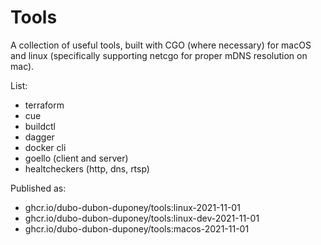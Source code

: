 # Tools

A collection of useful tools, built with CGO (where necessary) for macOS and linux
(specifically supporting netcgo for proper mDNS resolution on mac).

List:
* terraform
* cue
* buildctl
* dagger
* docker cli
* goello (client and server)
* healtcheckers (http, dns, rtsp)

Published as:
* ghcr.io/dubo-dubon-duponey/tools:linux-2021-11-01
* ghcr.io/dubo-dubon-duponey/tools:linux-dev-2021-11-01
* ghcr.io/dubo-dubon-duponey/tools:macos-2021-11-01
